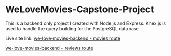 # WeLoveMovies-Capstone-Project

This is a backend only project I created with Node.js and Express. Knex.js is used to handle the query building for the PostgreSQL database.

Live site link: [we-love-movies-backend - movies route](https://we-love-movies-backend-fywz.onrender.com/movies)

[we-love-movies-backend - reviews route](https://we-love-movies-backend-fywz.onrender.com/reviews)
